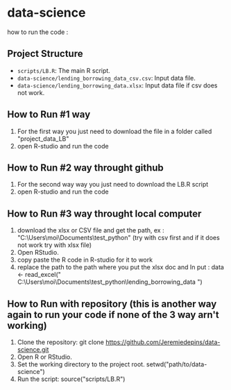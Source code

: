 # data-science
how to run the code : 

## Project Structure
- `scripts/LB.R`: The main R script.
- `data-science/lending_borrowing_data_csv.csv`: Input data file.
- `data-science/lending_borrowing_data.xlsx`: Input data file if csv does not work.

## How to Run #1 way
1. For the first way you just need to download the file in a folder called "project_data_LB"
2. open R-studio and run the code

## How to Run #2 way throught github
1. For the second way way you just need to download the LB.R script
2. open R-studio and run the code


## How to Run #3 way throught local computer
1. download the xlsx or CSV file and get the path, ex : "C:\Users\moi\Documents\test_python" (try with csv first and if it does not work try with xlsx file)
2. Open RStudio.
3. copy paste the R code in R-studio for it to work
4. replace the path to the path where you put the xlsx doc and In put : data <- read_excel(" C:\Users\moi\Documents\test_python\lending_borrowing_data ")


## How to Run with repository (this is another way again to run your code if none of the 3 way arn't working)
1. Clone the repository:
   git clone https://github.com/Jeremiedepins/data-science.git
2. Open R or RStudio.
3. Set the working directory to the project root.
   setwd("path/to/data-science")
4. Run the script:
   source("scripts/LB.R")
